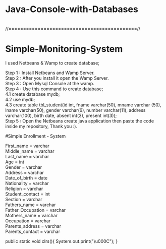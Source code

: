 # Java-Console-with-Databases
<br>//============================================//</br>
# Simple-Monitoring-System

I used Netbeans & Wamp to create database;

Step 1 : Install Netbeans and Wamp Server.</br>
Step 2 : After you install it open the Wamp Server.</br>
Step 3 : Open Mysql Console at the wamp.</br>
Step 4 : Use this command to create database;</br>
         4.1 create database mydb;</br>
         4.2 use mydb;</br>
         4.3 create table tbl_student(id int, fname varchar(50), mname varchar (50), lname varchar(50), gender varchar(6), number varchar(11), address varchar(100), birth date, absent int(3), present int(3));</br>
Step 5 : Open the Netbeans create java application then paste the code inside my repository, Thank you :).

#Simple Enrollment - System

First_name = varchar</br>
Middle_name = varchar</br>
Last_name = varchar</br>
Age = int</br>
Gender = varchar</br>
Address = varchar</br>
Date_of_birth = date</br>
Nationality = varchar</br>
Religion = varchar</br>
Student_contact = int</br>
Section = varchar</br>
Fathers_name = varchar</br>
Father_Occupation = varchar</br>
Mothers_name = varchar</br>
Occupation = varchar</br>
Parents_address = varchar</br>
Parents_contact = varchar</br>


public static void clrs(){
System.out.print("\u000C");
}
